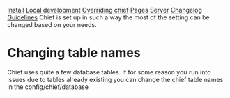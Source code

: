 
[Install](index.md)
[Local development](chief-development.md)
[Overriding chief](overriding-chief.md)
[Pages](pages.md)
[Server](server.md)
[Changelog](CHANGELOG.md)
[Guidelines](GUIDELINES.md)
Chief is set up in such a way the most of the setting can be changed based on your needs.

# Changing table names

Chief uses quite a few database tables.
If for some reason you run into issues due to tables already existing you can change the chief
table names in the config/chief/database

